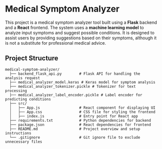# Medical Symptom Analyzer

This project is a medical symptom analyzer tool built using a **Flask** backend and a **React** frontend. The system uses a **machine learning model** to analyze input symptoms and suggest possible conditions. It is designed to assist users by providing suggestions based on their symptoms, although it is not a substitute for professional medical advice.

## Project Structure

```plaintext
medical-symptom-analyzer/
  ├── backend_flask_api.py        # Flask API for handling the analysis request
  ├── medical_analyzer_model.keras # Keras model for symptom analysis
  ├── medical_analyzer_tokenizer.pickle # Tokenizer for text processing
  ├── medical_analyzer_label_encoder.pickle # Label encoder for predicting conditions
  ├── src/
  │   ├── App.js                  # React component for displaying UI
  │   ├── App.css                 # CSS file for styling the frontend
  │   ├── index.js                # Entry point for React app
  ├── requirements.txt            # Python dependencies for backend
  ├── package.json                # React dependencies for frontend
  ├── README.md                   # Project overview and setup instructions
  └── .gitignore                  # Git ignore file to exclude unnecessary files
